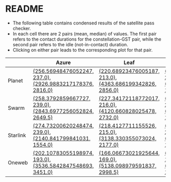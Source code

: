 # README
<!-- Create bullet points -->


* The following table contains condensed results of the satellite pass checker.
* In each cell there are 2 pairs (mean, median) of values. The first pair refers to the contact durations for the constellation-GST pair, while the second pair refers to the idle (not-in-contact) duration.
* Clicking on either pair leads to the corresponding plot for that pair.

|          | Azure | Leaf | KSAT | AWS | Planet |
|----------|-------|------|------|-----|--------|
| Planet   |   [(256.56948476052247, 237.0)](cdfs/planet_mc_azure.png), [(2926.9883217178376, 2816.0)](cdfs/gaps_planet_mc_azure.png)   |   [(220.68923476005187, 213.0)](cdfs/planet_mc_leaf.png), [(4363.686199342826, 2856.0)](cdfs/gaps_planet_mc_leaf.png)   |   [(209.03243948980617, 215.0)](cdfs/planet_mc_ksat.png), [(1532.8236620873488, 1201.0)](cdfs/gaps_planet_mc_ksat.png)   |  [(183.91811350090697, 202.0)](cdfs/planet_mc_aws.png), [(4215.040481400438, 3253.5)](cdfs/gaps_planet_mc_aws.png)   |    [(206.29331196269854, 214.0)](cdfs/planet_mc_planet.png), [(2335.415915915916, 1707.0)](cdfs/gaps_planet_mc_planet.png)    |
| Swarm    |   [(258.3792859667727, 239.0)](cdfs/swarm_azure.png), [(2843.6977256052824, 2649.5)](cdfs/gaps_swarm_azure.png)   |   [(227.34172118772017, 216.0)](cdfs/swarm_leaf.png), [(4120.660828025478, 2732.0)](cdfs/gaps_swarm_leaf.png)   |   [(212.08695652173913, 217.0)](cdfs/swarm_ksat.png), [(1458.8807126258714, 1141.5)](cdfs/gaps_swarm_ksat.png)   |  [(185.87252412392078, 205.0)](cdfs/swarm_aws.png), [(4192.1136120042875, 3156.5)](cdfs/gaps_swarm_aws.png)   |    [(210.18746518105849, 218.5)](cdfs/swarm_planet.png), [(2231.208775451678, 1657.0)](cdfs/gaps_swarm_planet.png)    |
| Starlink |   [(274.73200620248474, 239.0)](cdfs/starlink_azure), [(2140.841799841031, 1554.0)](cdfs/gaps_starlink_azure)    |   [(218.4127711155526, 215.0)](cdfs/starlink_leaf), [(3138.330355073024, 2177.0)](cdfs/gaps_starlink_leaf)    |    [(199.8125767176459, 210.0)](cdfs/starlink_ksat), [(1925.7647946277664, 1428.0)](cdfs/gaps_starlink_ksat)   |  [(185.6694098218487, 206.0)](cdfs/starlink_aws), [(3337.2530838637613, 3013.0)](cdfs/gaps_starlink_aws)    |    [(198.55792373150442, 210.0)](cdfs/starlink_planet), [(2846.9302984386322, 2708.0)](cdfs/gaps_starlink_planet)     |
| Oneweb   |   [(202.10783055198974, 193.0)](cdfs/oneweb_azure.png), [(3536.5842847548693, 3451.0)](cdfs/gaps_oneweb_azure.png)   |   [(166.06673021925644, 169.0)](cdfs/oneweb_leaf.png), [(5138.098979591837, 2998.5)](cdfs/gaps_oneweb_leaf.png)   |   [(168.37614314115308, 169.0)](cdfs/oneweb_ksat.png), [(2146.549468520033, 1488.0)](cdfs/gaps_oneweb_ksat.png)   |  [(153.99454148471617, 161.5)](cdfs/oneweb_aws.png), [(5959.507674144038, 4502.0)](cdfs/gaps_oneweb_aws.png)   |    [(164.1169900058789, 162.0)](cdfs/oneweb_planet.png), [(3174.899509803922, 2453.0)](cdfs/gaps_oneweb_planet.png)    |
